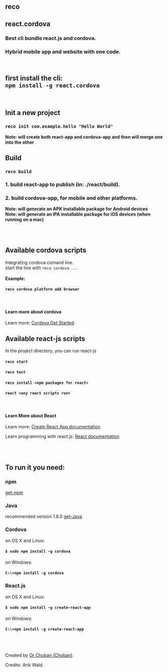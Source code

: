 ## reco
## react.cordova
### Best cli bundle react.js and cordova.
### Hybrid mobile app and website with one code.

<br>

## first install the cli:<br> `npm install -g react.cordova`


<br>

## Init a new project
### `reco init com.example.hello "Hello World"`
**Note: will create both react-app and cordova-app and then will merge one into the other**
<br>

## Build 
### `reco build`
### 1. build react-app to publish (in: ./react/build).
### 2. build cordova-app, for mobile and other platforms.
**Note: will generate an APK installable package for Android devices**<br>
**Note: will generate an IPA installable package for iOS devices (when running on a mac)**<br>
<br>

<br>

## Available cordova scripts
Integrating cordova comand line.
<br>
start the line with `reco cordova ...`  
<br>
**Example:** 
#### `reco cordova platform add browser`
<br>


#### Learn more about cordova

Learn more: [Cordova Get Started](https://cordova.apache.org/#getstarted).



## Available react-js scripts

In the project directory, you can run react-js

#### `reco start`
#### `reco test`
#### `reco install <npm packages for react>`
#### `react <any react scripts run>`

<br>


#### Learn More about React

Learn more: [Create React App documentation](https://facebook.github.io/create-react-app/docs/getting-started).

Learn programming with react.js: [React documentation](https://reactjs.org/).


<br>
<br>

## To run it you need:
### npm
[get-npm](https://www.npmjs.com/get-npm)

### Java 
recommended version 1.8.0 [get-Java](https://www.oracle.com/technetwork/java/javase/downloads/jdk8-downloads-2133151.html)

### Cordova 
on OS X and Linux:
#### `$ sudo npm install -g cordova`

on Windows:
#### `C:\>npm install -g cordova`

### React.js 
on OS X and Linux:
#### `$ sudo npm install -g create-react-app`

on Windows:
####  `C:\>npm install -g create-react-app`
<br>
<br>



Created by [Or Chuban (Choban)](https://www.linkedin.com/in/or-choban-028280125).

Credits: Arik Wald.
